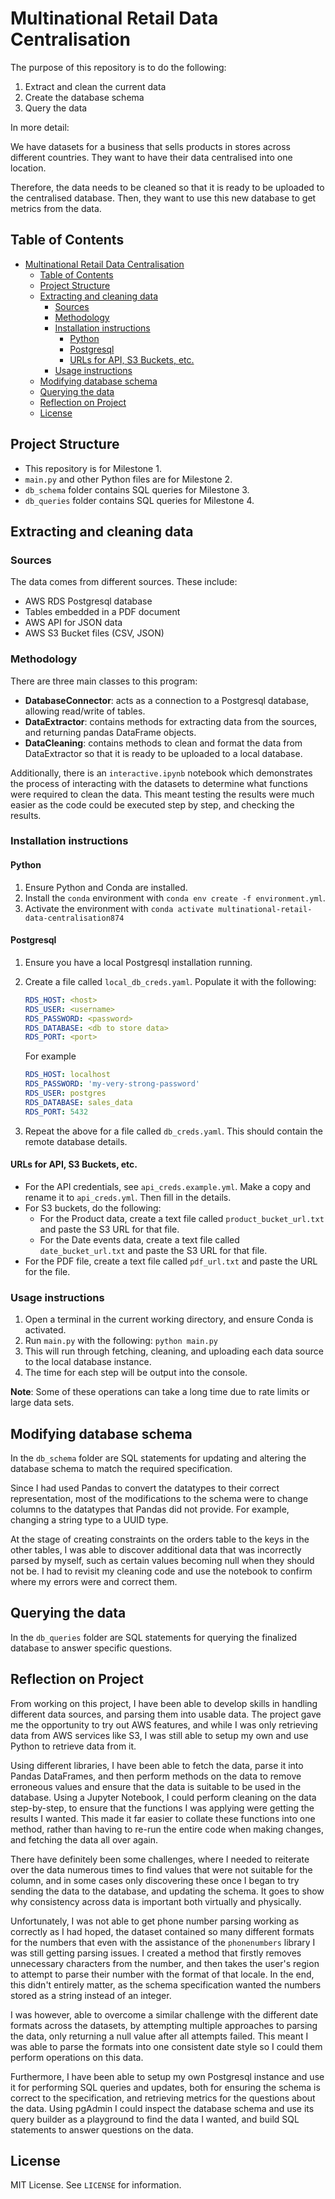 # Multinational Retail Data Centralisation

The purpose of this repository is to do the following:

1. Extract and clean the current data
2. Create the database schema
3. Query the data

In more detail:

We have datasets for a business that sells products in stores across different countries. They want to have their data centralised into one location.

Therefore, the data needs to be cleaned so that it is ready to be uploaded to the centralised database. Then, they want to use this new database to get metrics from the data.

## Table of Contents

- [Multinational Retail Data Centralisation](#multinational-retail-data-centralisation)
  - [Table of Contents](#table-of-contents)
  - [Project Structure](#project-structure)
  - [Extracting and cleaning data](#extracting-and-cleaning-data)
    - [Sources](#sources)
    - [Methodology](#methodology)
    - [Installation instructions](#installation-instructions)
      - [Python](#python)
      - [Postgresql](#postgresql)
      - [URLs for API, S3 Buckets, etc.](#urls-for-api-s3-buckets-etc)
    - [Usage instructions](#usage-instructions)
  - [Modifying database schema](#modifying-database-schema)
  - [Querying the data](#querying-the-data)
  - [Reflection on Project](#reflection-on-project)
  - [License](#license)

## Project Structure

- This repository is for Milestone 1.
- `main.py` and other Python files are for Milestone 2.
- `db_schema` folder contains SQL queries for Milestone 3.
- `db_queries` folder contains SQL queries for Milestone 4.

## Extracting and cleaning data

### Sources

The data comes from different sources. These include:

- AWS RDS Postgresql database
- Tables embedded in a PDF document
- AWS API for JSON data
- AWS S3 Bucket files (CSV, JSON)

### Methodology

There are three main classes to this program:

- **DatabaseConnector**: acts as a connection to a Postgresql database, allowing read/write of tables.
- **DataExtractor**: contains methods for extracting data from the sources, and returning pandas DataFrame objects.
- **DataCleaning**: contains methods to clean and format the data from DataExtractor so that it is ready to be uploaded to a local database.

Additionally, there is an `interactive.ipynb` notebook which demonstrates the process of interacting with the datasets to determine what functions were required to clean the data. This meant testing the results were much easier as the code could be executed step by step, and checking the results.

### Installation instructions

#### Python

1. Ensure Python and Conda are installed.
2. Install the `conda` environment with `conda env create -f environment.yml`.
3. Activate the environment with `conda activate multinational-retail-data-centralisation874`

#### Postgresql

1. Ensure you have a local Postgresql installation running.
2. Create a file called `local_db_creds.yaml`. Populate it with the following:

    ```yaml
    RDS_HOST: <host>
    RDS_USER: <username>
    RDS_PASSWORD: <password>
    RDS_DATABASE: <db to store data>
    RDS_PORT: <port>
    ```

    For example

    ```yaml
    RDS_HOST: localhost
    RDS_PASSWORD: 'my-very-strong-password'
    RDS_USER: postgres
    RDS_DATABASE: sales_data
    RDS_PORT: 5432
    ```
3. Repeat the above for a file called `db_creds.yaml`. This should contain the remote database details.

#### URLs for API, S3 Buckets, etc.

- For the API credentials, see `api_creds.example.yml`. Make a copy and rename it to `api_creds.yml`. Then fill in the details.
- For S3 buckets, do the following:
    - For the Product data, create a text file called `product_bucket_url.txt` and paste the S3 URL for that file.
    - For the Date events data, create a text file called `date_bucket_url.txt` and paste the S3 URL for that file.
- For the PDF file, create a text file called `pdf_url.txt` and paste the URL for the file.

### Usage instructions

1. Open a terminal in the current working directory, and ensure Conda is activated.
2. Run `main.py` with the following: `python main.py`
3. This will run through fetching, cleaning, and uploading each data source to the local database instance.
4. The time for each step will be output into the console.

**Note**: Some of these operations can take a long time due to rate limits or large data sets.

## Modifying database schema

In the `db_schema` folder are SQL statements for updating and altering the database schema to match the required specification.

Since I had used Pandas to convert the datatypes to their correct representation, most of the modifications to the schema were to change columns to the datatypes that Pandas did not provide. For example, changing a string type to a UUID type.

At the stage of creating constraints on the orders table to the keys in the other tables, I was able to discover additional data that was incorrectly parsed by myself, such as certain values becoming null when they should not be. I had to revisit my cleaning code and use the notebook to confirm where my errors were and correct them.

## Querying the data

In the `db_queries` folder are SQL statements for querying the finalized database to answer specific questions. 

## Reflection on Project

From working on this project, I have been able to develop skills in handling different data sources, and parsing them into usable data. The project gave me the opportunity to try out AWS features, and while I was only retrieving data from AWS services like S3, I was still able to setup my own and use Python to retrieve data from it.

Using different libraries, I have been able to fetch the data, parse it into Pandas DataFrames, and then perform methods on the data to remove erroneous values and ensure that the data is suitable to be used in the database. Using a Jupyter Notebook, I could perform cleaning on the data step-by-step, to ensure that the functions I was applying were getting the results I wanted. This made it far easier to collate these functions into one method, rather than having to re-run the entire code when making changes, and fetching the data all over again.

There have definitely been some challenges, where I needed to reiterate over the data numerous times to find values that were not suitable for the column, and in some cases only discovering these once I began to try sending the data to the database, and updating the schema. It goes to show why consistency across data is important both virtually and physically.

Unfortunately, I was not able to get phone number parsing working as correctly as I had hoped, the dataset contained so many different formats for the numbers that even with the assistance of the `phonenumbers` library I was still getting parsing issues. I created a method that firstly removes unnecessary characters from the number, and then takes the user's region to attempt to parse their number with the format of that locale. In the end, this didn't entirely matter, as the schema specification wanted the numbers stored as a string instead of an integer.

I was however, able to overcome a similar challenge with the different date formats across the datasets, by attempting multiple approaches to parsing the data, only returning a null value after all attempts failed. This meant I was able to parse the formats into one consistent date style so I could them perform operations on this data.

Furthermore, I have been able to setup my own Postgresql instance and use it for performing SQL queries and updates, both for ensuring the schema is correct to the specification, and retrieving metrics for the questions about the data. Using pgAdmin I could inspect the database schema and use its query builder as a playground to find the data I wanted, and build SQL statements to answer questions on the data.

## License

MIT License. See `LICENSE` for information.